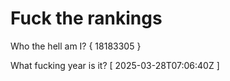 # Fuck the rankings

Who the hell am I?
{ 18183305 }

What fucking year is it?
[ 2025-03-28T07:06:40Z ]
